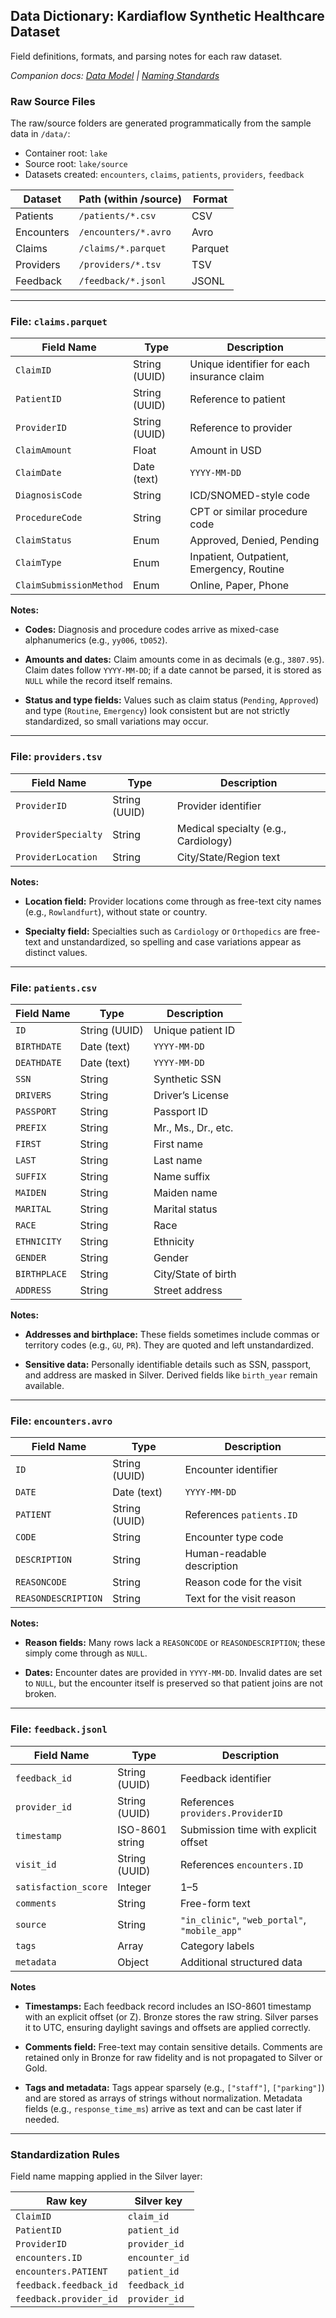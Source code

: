 ## Data Dictionary: Kardiaflow Synthetic Healthcare Dataset

Field definitions, formats, and parsing notes for each raw dataset.

_Companion docs: [Data Model](./data_model.md) | [Naming Standards](./naming_standards.md)_

### Raw Source Files

The raw/source folders are generated programmatically from the sample data in `/data/`:  

- Container root: `lake`
- Source root: `lake/source`
- Datasets created: `encounters`, `claims`, `patients`, `providers`, `feedback`

| Dataset    | Path (within /source)     | Format  |
|------------|----------------------------|---------|
| Patients   | `/patients/*.csv`          | CSV     |
| Encounters | `/encounters/*.avro`       | Avro    |
| Claims     | `/claims/*.parquet`        | Parquet |
| Providers  | `/providers/*.tsv`         | TSV     |
| Feedback   | `/feedback/*.jsonl`        | JSONL   |

---

### File: `claims.parquet`

| Field Name              | Type        | Description                                    |
|-------------------------|-------------|------------------------------------------------|
| `ClaimID`               | String (UUID) | Unique identifier for each insurance claim     |
| `PatientID`             | String (UUID) | Reference to patient                           |
| `ProviderID`            | String (UUID) | Reference to provider                          |
| `ClaimAmount`           | Float       | Amount in USD                                  |
| `ClaimDate`             | Date (text) | `YYYY-MM-DD`                                   |
| `DiagnosisCode`         | String      | ICD/SNOMED-style code                          |
| `ProcedureCode`         | String      | CPT or similar procedure code                  |
| `ClaimStatus`           | Enum        | Approved, Denied, Pending                      |
| `ClaimType`             | Enum        | Inpatient, Outpatient, Emergency, Routine      |
| `ClaimSubmissionMethod` | Enum        | Online, Paper, Phone                           |

**Notes:**

- **Codes:** Diagnosis and procedure codes arrive as mixed-case alphanumerics (e.g., `yy006`, `tD052`).

- **Amounts and dates:** Claim amounts come in as decimals (e.g., `3807.95`). Claim dates follow `YYYY-MM-DD`; if a 
date cannot be parsed, it is stored as `NULL` while the record itself remains.  

- **Status and type fields:** Values such as claim status (`Pending`, `Approved`) and type (`Routine`, `Emergency`) 
look consistent but are not strictly standardized, so small variations may occur.  


---

### File: `providers.tsv`

| Field Name          | Type   | Description                         |
|---------------------|--------|-------------------------------------|
| `ProviderID`        | String (UUID) | Provider identifier             |
| `ProviderSpecialty` | String | Medical specialty (e.g., Cardiology)|
| `ProviderLocation`  | String | City/State/Region text              |

**Notes:**

- **Location field:** Provider locations come through as free-text city names (e.g., `Rowlandfurt`), without state or 
country.

- **Specialty field:** Specialties such as `Cardiology` or `Orthopedics` are free-text and unstandardized, so 
spelling and case variations appear as distinct values.  

---

### File: `patients.csv`

| Field Name   | Type   | Description               |
|--------------|--------|---------------------------|
| `ID`         | String (UUID) | Unique patient ID    |
| `BIRTHDATE`  | Date (text) | `YYYY-MM-DD`         |
| `DEATHDATE`  | Date (text) | `YYYY-MM-DD` |
| `SSN`        | String | Synthetic SSN             |
| `DRIVERS`    | String | Driver’s License          |
| `PASSPORT`   | String | Passport ID               |
| `PREFIX`     | String | Mr., Ms., Dr., etc.       |
| `FIRST`      | String | First name                |
| `LAST`       | String | Last name                 |
| `SUFFIX`     | String | Name suffix   |
| `MAIDEN`     | String | Maiden name   |
| `MARITAL`    | String | Marital status            |
| `RACE`       | String | Race                      |
| `ETHNICITY`  | String | Ethnicity                 |
| `GENDER`     | String | Gender               |
| `BIRTHPLACE` | String | City/State of birth       |
| `ADDRESS`    | String | Street address            |

**Notes:**

- **Addresses and birthplace:** These fields sometimes include commas or territory codes (e.g., `GU`, `PR`). They are 
quoted and left unstandardized.

- **Sensitive data:** Personally identifiable details such as SSN, passport, and address are masked in Silver. 
Derived fields like `birth_year` remain available.  

---

### File: `encounters.avro`

| Field Name          | Type        | Description                                  |
|---------------------|-------------|----------------------------------------------|
| `ID`                | String (UUID) | Encounter identifier                         |
| `DATE`              | Date (text) | `YYYY-MM-DD`                                 |
| `PATIENT`           | String (UUID) | References `patients.ID`                     |
| `CODE`              | String      | Encounter type code                          |
| `DESCRIPTION`       | String      | Human-readable description                   |
| `REASONCODE`        | String      | Reason code for the visit       |
| `REASONDESCRIPTION` | String      | Text for the visit reason     |

**Notes:**

- **Reason fields:** Many rows lack a `REASONCODE` or `REASONDESCRIPTION`; these simply come through as `NULL`.

- **Dates:** Encounter dates are provided in `YYYY-MM-DD`. Invalid dates are set to `NULL`, but the encounter itself 
is preserved so that patient joins are not broken.

---

### File: `feedback.jsonl`

| Field Name           | Type             | Description                                               |
|----------------------|------------------|-----------------------------------------------------------|
| `feedback_id`        | String (UUID)      | Feedback identifier                                       |
| `provider_id`        | String (UUID)      | References `providers.ProviderID`                         |
| `timestamp`          | ISO-8601 string  | Submission time with explicit offset               |
| `visit_id`           | String (UUID)      | References `encounters.ID`                   |
| `satisfaction_score` | Integer          | 1–5                                                       |
| `comments`           | String           | Free-form text                                  |
| `source`             | String           | `"in_clinic"`, `"web_portal"`, `"mobile_app"`   |
| `tags`               | Array<String>    | Category labels                                  |
| `metadata`           | Object           | Additional structured data                        |

**Notes**

- **Timestamps:** Each feedback record includes an ISO-8601 timestamp with an explicit offset (or Z). Bronze stores the raw string. Silver parses it to UTC, ensuring daylight savings and offsets are applied correctly.

- **Comments field:** Free-text may contain sensitive details. Comments are retained only in Bronze for raw fidelity 
  and is not propagated to Silver or Gold.

- **Tags and metadata:** Tags appear sparsely (e.g., `["staff"]`, `["parking"]`) and are stored as arrays of strings 
without normalization. Metadata fields (e.g., `response_time_ms`) arrive as text and can be cast later if needed.

---

### Standardization Rules

Field name mapping applied in the Silver layer:

| Raw key               | Silver key     |
|-----------------------|----------------|
| `ClaimID`             | `claim_id`     |
| `PatientID`           | `patient_id`   |
| `ProviderID`          | `provider_id`  |
| `encounters.ID`       | `encounter_id` |
| `encounters.PATIENT`  | `patient_id`   |
| `feedback.feedback_id`| `feedback_id`  |
| `feedback.provider_id`| `provider_id`  |